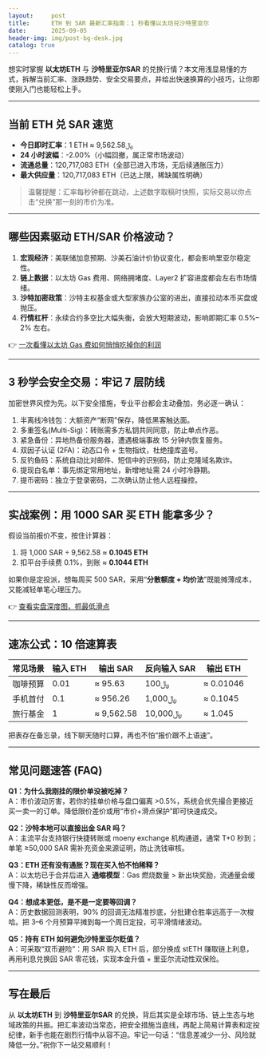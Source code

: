 ```yaml
---
layout:     post
title:      ETH 到 SAR 最新汇率指南：1 秒看懂以太坊兑沙特里亚尔
date:       2025-09-05
header-img: img/post-bg-desk.jpg
catalog: true
---
```


想实时掌握 **以太坊ETH** 与 **沙特里亚尔SAR** 的兑换行情？本文用浅显易懂的方式，拆解当前汇率、涨跌趋势、安全交易要点，并给出快速换算的小技巧，让你即使刚入门也能轻松上手。

---

## 当前 ETH 兑 SAR 速览

- **今日即时汇率**：1 ETH ≈ ﷼9,562.58  
- **24 小时波幅**：-2.00%（小幅回撤，属正常市场波动）
- **流通总量**：120,717,083 ETH（全部已进入市场，无后续通胀压力）  
- **最大供应量**：120,717,083 ETH（已达上限，稀缺属性明确）  

> 温馨提醒：汇率每秒钟都在跳动，上述数字取稿时快照，实际交易以你点击“兑换”那一刻的市价为准。

---

## 哪些因素驱动 ETH/SAR 价格波动？

1. **宏观经济**：美联储加息预期、沙美石油计价协议变化，都会影响里亚尔稳定性。  
2. **链上数据**：以太坊 Gas 费用、网络拥堵度、Layer2 扩容进度都会左右市场情绪。  
3. **沙特加密政策**：沙特主权基金或大型家族办公室的进出，直接拉动本币买盘或抛压。  
4. **行情杠杆**：永续合约多空比大幅失衡，会放大短期波动，影响即期汇率 0.5%–2% 左右。  

👉 [一次看懂以太坊 Gas 费如何悄悄吃掉你的利润](https://okxdog.com/)

---

## 3 秒学会安全交易：牢记 7 层防线

加密世界风控为先。以下安全措施，专业平台都会主动叠加，务必逐一确认：

1. 半离线冷钱包：大额资产“断网”保存，降低黑客触达面。  
2. 多重签名(Multi-Sig)：转账需多方私钥共同同意，防止单点作恶。  
3. 紧急备份：异地热备份服务器，遭遇极端事故 15 分钟内恢复服务。  
4. 双因子认证 (2FA)：动态口令 + 生物指纹，杜绝撞库盗号。  
5. 反钓鱼码：系统自动比对邮件、短信中的识别码，防止克隆域名欺诈。  
6. 提现白名单：事先绑定常用地址，新增地址需 24 小时冷静期。  
7. 提币密码：独立于登录密码，二次确认防止他人远程操控。  

---

## 实战案例：用 1000 SAR 买 ETH 能拿多少？

假设当前报价不变，按住计算器：

1. 将 1,000 SAR ÷ 9,562.58 ≈ **0.1045 ETH**  
2. 扣平台手续费 0.1%，到账 ≈ **0.1044 ETH**  

如果你是定投派，想每周买 500 SAR，采用“**分散额度 + 均价法**”既能摊薄成本，又能减轻单笔心理压力。

👉 [查看实盘深度图，抓最低滑点](https://okxdog.com/)

---

## 速冻公式：10 倍速算表

| 常见场景 | 输入 ETH | 输出 SAR | 反向输入 SAR | 输出 ETH |
|---------|-----------|-----------|---------------|-----------|
| 咖啡预算 | 0.01      | ≈ 95.63   | ﷼100          | ≈ 0.01046  |
| 手机首付 | 0.1       | ≈ 956.26  | ﷼1,000        | ≈ 0.1045   |
| 旅行基金 | 1         | ≈ 9,562.58| ﷼10,000       | ≈ 1.045    |

把表存在备忘录，线下聊天随时口算，再也不怕“报价跟不上语速”。

---

## 常见问题速答 (FAQ)

**Q1：为什么我刚挂的限价单没被吃掉？**  
A：市价波动厉害，若你的挂单价格与盘口偏离 >0.5%，系统会优先撮合更接近买一卖一的订单。降低限价差价或用“市价+滑点保护”即可快速成交。

**Q2：沙特本地可以直接出金 SAR 吗？**  
A：主流平台支持银行快捷转账或 moeny exchange 机构通道，通常 T+0 秒到；单笔 ≥50,000 SAR 需补充资金来源证明，防止洗钱审核。

**Q3：ETH 还有没有通胀？现在买入怕不怕稀释？**  
A：以太坊已于合并后进入 **通缩模型**：Gas 燃烧数量 > 新出块奖励，流通量会缓慢下降，稀缺性反而增强。

**Q4：想成本更低，是不是一定要等回调？**  
A：历史数据回测表明，90% 的回调无法精准抄底，分批建仓胜率远高于一次梭哈。把 3–6 个月预算平摊到每一个周日定投，可平滑情绪波动。

**Q5：持有 ETH 如何避免沙特里亚尔贬值？**  
A：可采取“双币避险”：用 SAR 购入 ETH 后，部分换成 stETH 赚取链上利息，再用利息兑换回 SAR 零花钱，实现本金升值 + 里亚尔流动性双保险。

---

## 写在最后

从 **以太坊ETH** 到 **沙特里亚尔SAR** 的兑换，背后其实是全球市场、链上生态与地域政策的共振。把汇率波动当常态，把安全措施当底线，再配上简易计算表和定投纪律，新手也能在剧烈行情中从容不迫。牢记一句话：“信息差减少一分、风险就降低一分。”祝你下一站交易顺利！